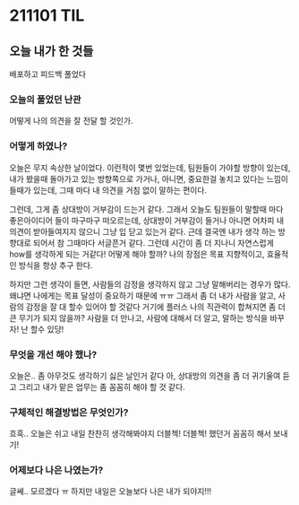 # 211101 TIL

## 오늘 내가 한 것들
배포하고 피드백 풀었다
### 오늘의 풀었던 난관
어떻게 나의 의견을 잘 전달 할 것인가.

### 어떻게 하였나?
오늘은 무지 속상한 날이었다.
이런적이 몇번 있었는데,
팀원들이 가야할 방향이 있는데,
내가 봤을때 돌아가고 있는 방향쪽으로 가거나,
아니면, 중요한걸 놓치고 있다는 느낌이 들때가 있는데,
그때 마다 내 의견을 거침 없이 말하는 편이다.

그런데, 그게 좀 상대방이 거부감이 드는거 같다.
그래서 오늘도 팀원들이 말할때 마다 좋은아이디어 들이 마구마구 떠오르는데,
상대방이 거부감이 들거나
아니면 어차피 내 의견이 받아들여지지 않으니
그냥 입 닫고 있는거 같다.
근데 결국엔 내가 생각 하는 방향대로 되어서
참 그때마다 서글픈거 같다.
그런데 시간이 좀 더 지나니 자연스럽게
how를 생각하게 되는 거같다! 
어떻게 해야 할까?
나의 장점은 목표 지향적이고, 
효율적인 방식을 항상 추구 한다.

하지만 그런 생각이 들면, 
사람들의 감정을 생각하지 않고 그냥 말해버리는 경우가 많다.
왜냐면 나에게는 목표 달성이 중요하기 때문에 ㅠㅠ
그래서 좀 더 내가 사람을 알고, 
사람의 감정을 잘 대 할수 있어야 할 것같다
거기에 플러스 나의 직관력이 합쳐지면
좀 더 큰 무기가 되지 않을까?
사람을 더 만나고, 사람에 대해서 더 알고, 
말하는 방식을 바꾸자! 난 할수 있당!

### 무엇을 개선 해야 했나?
오늘은.. 좀 아무것도 생각하기 싫은 날인거 같다
아, 상대방의 의견을 좀 더 귀기울여 듣고 
그리고 내가 맡은 업무는 좀 꼼꼼히 해야 할 것 같다.

### 구체적인 해결방법은 무엇인가?
흐흑.. 오늘은 쉬고 내일 찬찬히 생각해봐야지
더블첵! 더블첵! 했던거 꼼꼼히 해서 보내기!


### 어제보다 나은 나였는가?
글쎄.. 모르겠다 ㅠ 하지만 내일은 오늘보다 나은 내가 되야지!!!